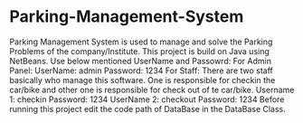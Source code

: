 # Parking-Management-System
Parking Management System is used to manage and solve the Parking Problems of the company/Institute. This project is build on Java using NetBeans.
Use below mentioned UserName and Passowrd:
For Admin Panel:
UserName: admin
Password: 1234
For Staff:
There are two staff basically who manage this software. One is responsible for checkin the car/bike and 
other one is responsible for check out of te car/bike.
Username 1: checkin
Password: 1234
UserName 2: checkout
Password: 1234
Before running this project edit the code path of DataBase in the DataBase Class.

